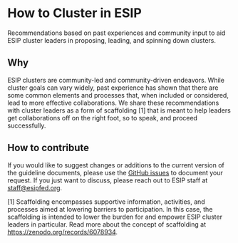 # How to Cluster in ESIP
Recommendations based on past experiences and community input to aid ESIP cluster leaders in proposing, leading, and spinning down clusters.

## Why
ESIP clusters are community-led and community-driven endeavors. While cluster goals can vary widely, past experience has shown that there are some common elements and processes that, when included or considered, lead to more effective collaborations. We share these recommendations with cluster leaders as a form of scaffolding [1] that is meant to help leaders get collaborations off on the right foot, so to speak, and proceed successfully.

## How to contribute
If you would like to suggest changes or additions to the current version of the guideline documents, please use the [GitHub issues](https://github.com/megancarterorlando/howtocluster/issues) to document your request. If you  just want to discuss, please reach out to ESIP staff at staff@esipfed.org.


[1] Scaffolding encompasses supportive information, activities, and processes aimed at lowering barriers to participation. In this case, the scaffolding is intended to lower the burden for and empower ESIP cluster leaders in particular. Read more about the concept of scaffolding at https://zenodo.org/records/6078934.
